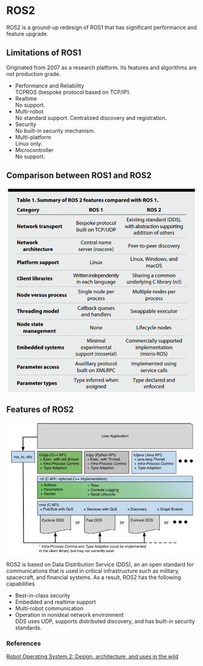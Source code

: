 # ROS2

ROS2 is a ground-up redesign of ROS1 that has significant performance and feature upgrade.

## Limitations of ROS1
Originated from 2007 as a research platform. Its features and algorithms are not production grade.
* Performance and Reliability\
TCPROS (bespoke protocol based on TCP/IP).
* Realtime\
No support.
* Multi-robot\
No standard support. Centralized discovery and registration.
* Security\
No built-in security mechanism.
* Multi-platform\
Linux only.
* Microcontroller\
No support.

## Comparison between ROS1 and ROS2
![Image](../data/ROS2/ROS1vsROS2.png)

## Features of ROS2
![Image](../data/ROS2/RCL-API.png)

ROS2 is based on Data Distribution Service (DDS), an an open standard for communications that is used in critical infrastructure such as military, spacecraft, and financial systems. As a result, ROS2 has the following capabilities
* Best-in-class security
* Embedded and realtime support
* Multi-robot communication
* Operation in nonideal network environment\
DDS uses UDP, supports distributed discovery, and has built-in security standards.


### References
[Robot Operating System 2: Design, architecture, and uses in the wild](https://www.science.org/doi/epdf/10.1126/scirobotics.abm6074)
